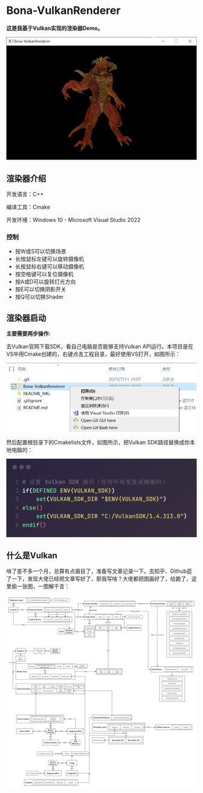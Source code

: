 # Bona-VulkanRenderer

**这是我基于Vulkan实现的渲染器Demo。**

![](https://github.com/michaelchern/Bona-VulkanRenderer/blob/main/README_IMG/Bona-VulkanRenderer-screenshot.png)

## 渲染器介绍

开发语言：C++

编译工具：Cmake

开发环境：Windows 10 - Microsoft Visual Studio 2022

### 控制

- 按W或S可以切换场景
- 长按鼠标左键可以旋转摄像机
- 长按鼠标右键可以移动摄像机
- 按空格键可以复位摄像机
- 按A或D可以旋转灯光方向
- 按E可以切换阴影开关
- 按Q可以切换Shader

## 渲染器启动

**主要需要两步操作:**

去Vulkan官网下载SDK，看自己电脑是否能够支持Vulkan API运行。本项目是在VS中用Cmake创建的，右键点击工程目录，最好使用VS打开，如图所示：

![](https://github.com/michaelchern/Bona-VulkanRenderer/blob/main/README_IMG/example1.png)

然后配置根目录下的Cmakelists文件，如图所示，把Vulkan SDK路径替换成你本地电脑的：

![](https://github.com/michaelchern/Bona-VulkanRenderer/blob/main/README_IMG/example2.png)

## 什么是Vulkan

啃了差不多一个月，总算有点眉目了，准备写文章记录一下。去知乎、Github逛了一下，发现大佬已经把文章写好了，那我写啥？大佬都把图画好了，给跪了，这里偷一张图，一图解千言：

![](https://github.com/michaelchern/Bona-VulkanRenderer/blob/main/README_IMG/Vulkan-MindMap.jpg)